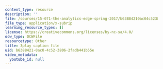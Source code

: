 ```yaml
---
content_type: resource
description: ''
file: /courses/15-071-the-analytics-edge-spring-2017/b63884210ac04c5238062fadb441b55e_n80gFc12u60.srt
file_type: application/x-subrip
learning_resource_types: []
license: https://creativecommons.org/licenses/by-nc-sa/4.0/
ocw_type: OCWFile
resourcetype: Other
title: 3play caption file
uid: b6388421-0ac0-4c52-3806-2fadb441b55e
video_metadata:
  youtube_id: null
---
```

